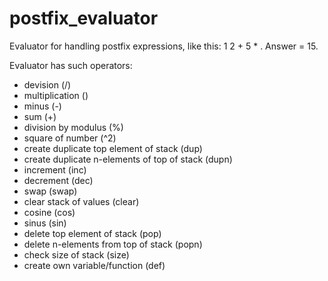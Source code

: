 # postfix_evaluator
Evaluator for handling postfix expressions, like this: 1 2 + 5 * .  Answer = 15.

Evaluator has such operators:
- devision (/)
- multiplication ()
- minus (-)
- sum (+)
- division by modulus (%)
- square of number (^2)
- create duplicate top element of stack (dup)
- create duplicate n-elements of top of stack (dupn)
- increment (inc)
- decrement (dec)
- swap (swap)
- clear stack of values (clear)
- cosine (cos)
- sinus (sin)
- delete top element of stack (pop)
- delete n-elements from top of stack (popn)
- check size of stack (size)
- create own variable/function (def)

